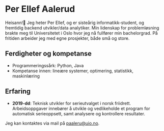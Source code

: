 # Per Ellef Aalerud
Heisann!👋 Jeg heter Per Ellef, og er sisteårig informatikk-student, og fremtidig backend utvikler/data analytiker. Min lidenskap for problemløsning brakte meg til Universitetet i Oslo hvor jeg nå fullfører min bachelorgrad. På fritiden arbeider jeg med egne prosjekter, både små og store.
## Ferdigheter og kompetanse
- Programmeringssårk: Python, Java
- Kompetanse innen: lineære systemer, optimering, statistikk, maskinlæring
## Erfaring
- <b>2019-dd</b>: Teknisk utvikler for serieutvalget i norsk friidrett. Arbeidsoppgaver innebører å utvikle og vedlikeholde et program for automatisk serieoppsett, samt analysere og kontrollere resultater.

Jeg kan kontaktes via mail på paaleru@uio.no.
